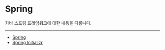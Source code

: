 # Spring
자바 스프링 프레임워크에 대한 내용을 다룹니다. <hr>

- [Spring](https://velog.io/@bami/Spring-Spring) <br/>
- [Spring Initializr](https://velog.io/@bami/Spring-Spring-Initializr) <br/>
